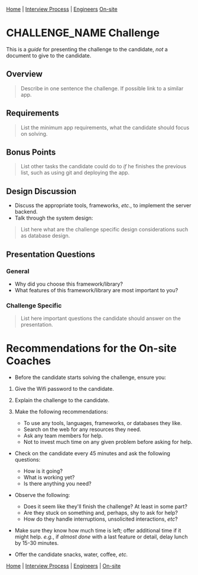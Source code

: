 [Home](../../../README.md) |
[Interview Process](../../README.md) |
[Engineers](../README.md)
[On-site](README.md)

# CHALLENGE_NAME Challenge

This is a *guide* for presenting the challenge to the candidate, *not* a document to give to the candidate.

## Overview

> Describe in one sentence the challenge. If possible link to a similar app.

## Requirements

> List the minimum app requirements, what the candidate should focus on solving.

## Bonus Points

> List other tasks the candidate could do to *if* he finishes the previous list, such as using git and deploying the app. 

## Design Discussion

- Discuss the appropriate tools, frameworks, _etc_., to implement the server backend. 
- Talk through the system design:

> List here what are the challenge specific design considerations such as database design.

## Presentation Questions

### General

- Why did you choose this framework/library?
- What features of this framework/library are most important to you?

### Challenge Specific

> List here important questions the candidate should answer on the presentation.

# Recommendations for the On-site Coaches

- Before the candidate starts solving the challenge, ensure you:

1. Give the Wifi password to the candidate.
2. Explain the challenge to the candidate.
3. Make the following recommendations:

    - To use any tools, languages, frameworks, or databases they like.
    - Search on the web for any resources they need.
    - Ask any team members for help.
    - Not to invest much time on any given problem before asking for help.

- Check on the candidate every 45 minutes and ask the following questions:
    - How is it going?
    - What is working yet?
    - Is there anything you need?

- Observe the following:
  - Does it seem like they'll finish the challenge? At least in some part?
  - Are they stuck on something and, perhaps, shy to ask for help?
  - How do they handle interruptions, unsolicited interactions, _etc_?

- Make sure they know how much time is left; offer additional time if it might help.
  _e.g._, if _almost done_ with a last feature or detail, delay lunch by 15-30 minutes.
- Offer the candidate snacks, water, coffee, _etc._

[Home](../../../README.md) |
[Interview Process](../../README.md) |
[Engineers](../README.md) |
[On-site](README.md)
